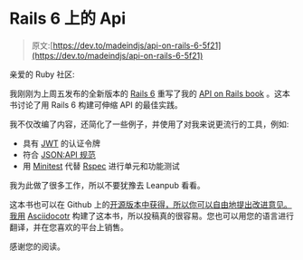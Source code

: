 # Rails 6 上的 Api

> 原文:[https://dev.to/madeindjs/api-on-rails-6-5f21](https://dev.to/madeindjs/api-on-rails-6-5f21)

亲爱的 Ruby 社区:

我刚刚为上周五发布的全新版本的 [Rails 6](https://rubygems.org/gems/rails) 重写了我的 [API on Rails book](https://leanpub.com/apionrails6) 。这本书讨论了用 Rails 6 构建可伸缩 API 的最佳实践。

我不仅改编了内容，还简化了一些例子，并使用了对我来说更流行的工具，例如:

*   具有 [JWT](https://jwt.io/) 的认证令牌
*   符合 [JSON:API 规范](https://jsonapi.org/)
*   用 [Minitest](https://github.com/seattlerb/minitest) 代替 [Rspec](http://rspec.info/) 进行单元和功能测试

我为此做了很多工作，所以不要犹豫去 Leanpub 看看。

这本书也可以在 Github 上的[开源版本中获得，所以你可以自由地提出改进意见。我用](https://github.com/madeindjs/api_on_rails/releases) [Asciidocotr](https://asciidoctor.org/) 构建了这本书，所以投稿真的很容易。您也可以用您的语言进行翻译，并在您喜欢的平台上销售。

感谢您的阅读。